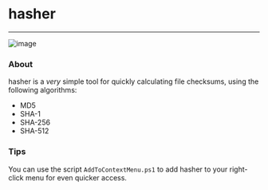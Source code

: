 # hasher
---

![image](http://i.imgur.com/XN2AMcA.png)

### About

hasher is a _very_ simple tool for quickly calculating file checksums, using the following algorithms:

 - MD5
 - SHA-1
 - SHA-256
 - SHA-512

### Tips

 You can use the script `AddToContextMenu.ps1` to add hasher to your right-click menu for even quicker access.